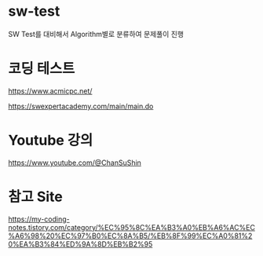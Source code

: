 # sw-test
SW Test를 대비해서 Algorithm별로 분류하여 문제풀이 진행

# 코딩 테스트
https://www.acmicpc.net/

https://swexpertacademy.com/main/main.do

# Youtube 강의
https://www.youtube.com/@ChanSuShin

# 참고 Site
https://my-coding-notes.tistory.com/category/%EC%95%8C%EA%B3%A0%EB%A6%AC%EC%A6%98%20%EC%97%B0%EC%8A%B5/%EB%8F%99%EC%A0%81%20%EA%B3%84%ED%9A%8D%EB%B2%95
